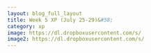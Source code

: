 ```yaml
---
layout: blog_full_layout
title: Week 5 XP (July 25-29)&#58; 
category: xp
image: https://dl.dropboxusercontent.com/s/
image2: https://dl.dropboxusercontent.com/s/
---
```


